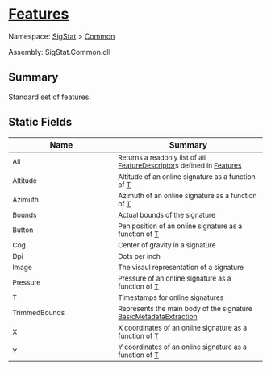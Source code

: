 # [Features](./Features.md)

Namespace: [SigStat]() > [Common](./README.md)

Assembly: SigStat.Common.dll

## Summary
Standard set of features.

## Static Fields

| Name | Summary | 
| --- | --- | 
| <sub>All</sub><img width=200>| <sub>Returns a readonly list of all [FeatureDescriptor](https://github.com/hargitomi97/sigstat/blob/master/docs/md/SigStat/Common/FeatureDescriptor.md)s defined in [Features](https://github.com/hargitomi97/sigstat/blob/master/docs/md/SigStat/Common/Features.md)</sub>| <br>
| <sub>Altitude</sub><img width=200>| <sub>Altitude of an online signature as a function of [T](https://github.com/hargitomi97/sigstat/blob/master/docs/md/SigStat/Common/Features.md)</sub>| <br>
| <sub>Azimuth</sub><img width=200>| <sub>Azimuth of an online signature as a function of [T](https://github.com/hargitomi97/sigstat/blob/master/docs/md/SigStat/Common/Features.md)</sub>| <br>
| <sub>Bounds</sub><img width=200>| <sub>Actual bounds of the signature</sub>| <br>
| <sub>Button</sub><img width=200>| <sub>Pen position of an online signature as a function of [T](https://github.com/hargitomi97/sigstat/blob/master/docs/md/SigStat/Common/Features.md)</sub>| <br>
| <sub>Cog</sub><img width=200>| <sub>Center of gravity in a signature</sub>| <br>
| <sub>Dpi</sub><img width=200>| <sub>Dots per inch</sub>| <br>
| <sub>Image</sub><img width=200>| <sub>The visaul representation of a signature</sub>| <br>
| <sub>Pressure</sub><img width=200>| <sub>Pressure of an online signature as a function of [T](https://github.com/hargitomi97/sigstat/blob/master/docs/md/SigStat/Common/Features.md)</sub>| <br>
| <sub>T</sub><img width=200>| <sub>Timestamps for online signatures</sub>| <br>
| <sub>TrimmedBounds</sub><img width=200>| <sub>Represents the main body of the signature [BasicMetadataExtraction](https://github.com/hargitomi97/sigstat/blob/master/docs/md/SigStat/Common/BasicMetadataExtraction.md)</sub>| <br>
| <sub>X</sub><img width=200>| <sub>X coordinates of an online signature as a function of [T](https://github.com/hargitomi97/sigstat/blob/master/docs/md/SigStat/Common/Features.md)</sub>| <br>
| <sub>Y</sub><img width=200>| <sub>Y coordinates of an online signature as a function of [T](https://github.com/hargitomi97/sigstat/blob/master/docs/md/SigStat/Common/Features.md)</sub>| <br>


